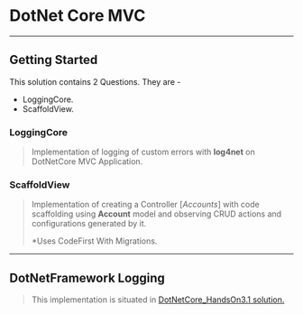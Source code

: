 # DotNet Core MVC

---



## Getting Started

This solution contains 2 Questions. They are - 

- LoggingCore.
- ScaffoldView.


### LoggingCore
> Implementation of logging of custom errors with **log4net** on DotNetCore MVC Application.

### ScaffoldView

> Implementation of creating a Controller [*Accounts*] with code scaffolding using **Account** model and observing CRUD actions and configurations generated by it.
>
> *Uses CodeFirst With Migrations.

---

## DotNetFramework Logging

> This implementation is situated in [DotNetCore_HandsOn3.1 solution.](https://github.com/sounakofficial/ADMDF/tree/main/DotNetCore_HandsOn3.1 "Solution Link")

